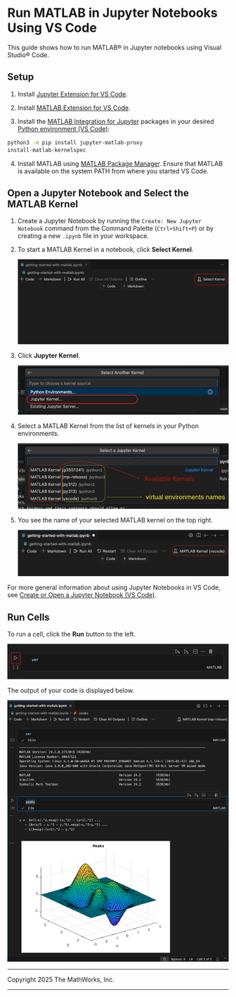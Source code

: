 # Run MATLAB in Jupyter Notebooks Using VS Code

This guide shows how to run MATLAB® in Jupyter notebooks using Visual Studio® Code.

## Setup

1. Install [Jupyter Extension for VS Code](https://marketplace.visualstudio.com/items?itemName=ms-toolsai.jupyter).

2. Install [MATLAB Extension for VS Code](https://marketplace.visualstudio.com/items?itemName=MathWorks.language-matlab).

3. Install the [MATLAB Integration for Jupyter](https://github.com/mathworks/jupyter-matlab-proxy) packages in your desired [Python environment (VS Code)](https://code.visualstudio.com/docs/python/environments):

```bash
python3 -m pip install jupyter-matlab-proxy
install-matlab-kernelspec
```

4. Install MATLAB using [MATLAB Package Manager](https://www.mathworks.com/help/install/ug/get-mpm-os-command-line.html). Ensure that MATLAB is available on the system PATH from where you started VS Code.

## Open a Jupyter Notebook and Select the MATLAB Kernel

1. Create a Jupyter Notebook by running the `Create: New Jupyter Notebook` command from the Command Palette (`Ctrl+Shift+P`) or by creating a new `.ipynb` file in your workspace.

2. To start a MATLAB Kernel in a notebook, click **Select Kernel**.

    ![Kernel picker](./img/kernel-picker.png)

3. Click **Jupyter Kernel**.

    ![Click on Jupyter Kernel](./img/click-on-jupyter-kernel.png)

4. Select a MATLAB Kernel from the list of  kernels in your Python environments.

    ![Pick MATLAB Kernel](./img/pick-matlab-kernel.png)

5. You see the name of your selected MATLAB kernel on the top right.

    ![Selected Kernel](./img/selected-kernel.png)

For more general information about using Jupyter Notebooks in VS Code, see [Create or Open a Jupyter Notebook (VS Code)](https://code.visualstudio.com/docs/datascience/jupyter-notebooks#_create-or-open-a-jupyter-notebook).

## Run Cells

To run a cell, click the **Run** button to the left.

![Click to Run Cell](./img/play-button.png)

The output of your code is displayed below.

![Using MATLAB in Jupyter Notebook VSCode](./img/matlab.png)


----

Copyright 2025 The MathWorks, Inc.

----

